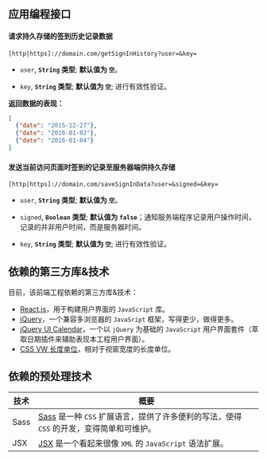 应用编程接口
-----------

#### 请求持久存储的签到历史记录数据

```http
[http|https]://domain.com/getSignInHistory?user=&key=
```

+ `user`, **`String` 类型**; **默认值为 `空`**。

+ `key`, **`String` 类型**; **默认值为 `空`**; 进行有效性验证。

**返回数据的表现：**

```json
[
  {"date": "2015-12-27"},
  {"date": "2016-01-02"},
  {"date": "2016-01-04"}
]
```

#### 发送当前访问页面时签到的记录至服务器端供持久存储

```http
[http|https]://domain.com/saveSignInData?user=&signed=&key=
```

+ `user`, **`String` 类型**; **默认值为 `空`**。

+ `signed`, **`Boolean` 类型**; **默认值为 `false`**；通知服务端程序记录用户操作时间，记录的并非用户时间，而是服务器时间。

+ `key`, **`String` 类型**; **默认值为 `空`**; 进行有效性验证。



依赖的第三方库&技术
------------

目前，该前端工程依赖的第三方库&技术：

* [React.js](https://facebook.github.io/react/index.html)，用于构建用户界面的 `JavaScript` 库。
* [jQuery](https://jquery.com/)，一个兼容多浏览器的 `JavaSript` 框架，写得更少，做得更多。
* [jQuery UI Calendar](https://jqueryui.com/datepicker/)，一个以 `jQuery` 为基础的 `JavaScript` 用户界面套件（萃取日期插件来辅助表现本工程用户界面）。
* [CSS VW 长度单位](http://web-design-weekly.com/2014/11/18/viewport-units-vw-vh-vmin-vmax/)，相对于视窗宽度的长度单位。



依赖的预处理技术
--------------

| 技术                                    | 概要                               |
|----------------------------------------|------------------------------------|
| Sass                                   | [Sass](http://sass-lang.com/) 是一种 `CSS` 扩展语言，提供了许多便利的写法，使得 `CSS` 的开发，变得简单和可维护。 |
| JSX                                    | [JSX](http://facebook.github.io/jsx/) 是一个看起来很像 `XML` 的 `JavaScript` 语法扩展。|


